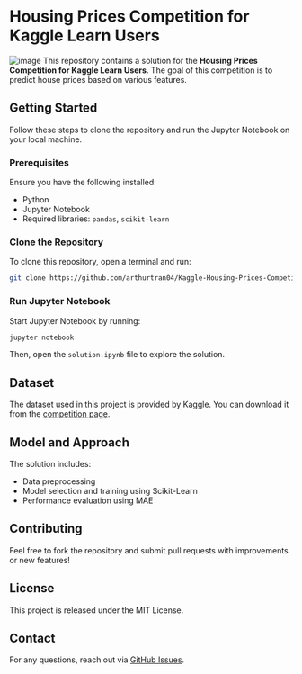 # Housing Prices Competition for Kaggle Learn Users
![image](https://github.com/user-attachments/assets/a1880b19-b161-43a0-9566-239512d2ef16)
This repository contains a solution for the **Housing Prices Competition for Kaggle Learn Users**. The goal of this competition is to predict house prices based on various features.

## Getting Started

Follow these steps to clone the repository and run the Jupyter Notebook on your local machine.

### Prerequisites

Ensure you have the following installed:

- Python
- Jupyter Notebook
- Required libraries: `pandas`, `scikit-learn`

### Clone the Repository

To clone this repository, open a terminal and run:

```sh
git clone https://github.com/arthurtran04/Kaggle-Housing-Prices-Competition.git
```

### Run Jupyter Notebook

Start Jupyter Notebook by running:

```sh
jupyter notebook
```

Then, open the `solution.ipynb` file to explore the solution.

## Dataset

The dataset used in this project is provided by Kaggle. You can download it from the [competition page](https://www.kaggle.com/c/home-data-for-ml-course/).

## Model and Approach

The solution includes:

- Data preprocessing
- Model selection and training using Scikit-Learn
- Performance evaluation using MAE

## Contributing

Feel free to fork the repository and submit pull requests with improvements or new features!

## License

This project is released under the MIT License.

## Contact

For any questions, reach out via [GitHub Issues](https://github.com/YOUR_GITHUB_USERNAME/Housing-Prices-Kaggle/issues).

